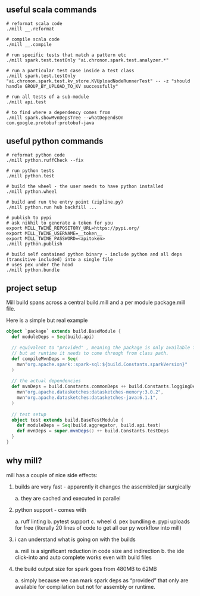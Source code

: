 ## useful scala commands
```
# reformat scala code
./mill __.reformat

# compile scala code
./mill __.compile

# run specific tests that match a pattern etc
./mill spark.test.testOnly "ai.chronon.spark.test.analyzer.*"

# run a particular test case inside a test class
./mill spark.test.testOnly "ai.chronon.spark.test.kv_store.KVUploadNodeRunnerTest" -- -z "should handle GROUP_BY_UPLOAD_TO_KV successfully"

# run all tests of a sub-module
./mill api.test

# to find where a dependency comes from
./mill spark.showMvnDepsTree --whatDependsOn com.google.protobuf:protobuf-java
```

## useful python commands
```
# reformat python code
./mill python.ruffCheck --fix

# run python tests
./mill python.test

# build the wheel - the user needs to have python installed
./mill python.wheel

# build and run the entry point (zipline.py)
./mill python.run hub backfill ...

# publish to pypi
# ask nikhil to generate a token for you
export MILL_TWINE_REPOSITORY_URL=https://pypi.org/
export MILL_TWINE_USERNAME=__token__
export MILL_TWINE_PASSWORD=<apitoken> 
./mill python.publish

# build self contained python binary - include python and all deps (transitive included) into a single file
# uses pex under the hood
./mill python.bundle
```

## project setup

Mill build spans across a central build.mill and a per module package.mill file.

Here is a simple but real example

```scala
object `package` extends build.BaseModule {
  def moduleDeps = Seq(build.api)

  // equivalent to "provided" , meaning the package is only available for compile
  // but at runtime it needs to come through from class path.
  def compileMvnDeps = Seq(
    mvn"org.apache.spark::spark-sql:${build.Constants.sparkVersion}"
  )
  
  // the actual dependencies
  def mvnDeps = build.Constants.commonDeps ++ build.Constants.loggingDeps ++ build.Constants.utilityDeps ++ Seq(
    mvn"org.apache.datasketches:datasketches-memory:3.0.2",
    mvn"org.apache.datasketches:datasketches-java:6.1.1",
  )
  
  // test setup
  object test extends build.BaseTestModule {
    def moduleDeps = Seq(build.aggregator, build.api.test)
    def mvnDeps = super.mvnDeps() ++ build.Constants.testDeps
  }
}
```

## why mill?

mill has a couple of nice side effects:
1. builds are very fast - apparently it changes the assembled jar surgically
  
   a. they are cached and executed in parallel
2. python support - comes with 

   a. ruff linting 
   b. pytest support 
   c. wheel 
   d. pex bundling 
   e. pypi uploads for free  (literally 20 lines of code to get all our py workflow into mill)

3. i can understand what is going on with the builds 

   a. mill is a significant reduction in code size and indirection 
   b. the ide click-into and auto complete works even with build files

4. the build output size for spark goes from 480MB to 62MB 

    a. simply because we can mark spark deps as “provided” that only are available for compilation but not for assembly or runtime.

